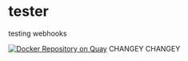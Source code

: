 # tester
testing webhooks


[![Docker Repository on Quay](https://quay.io/repository/will_garrison/repotester/status?token=08bc095c-b4a5-40cb-94f9-1338da4d1ba0 "Docker Repository on Quay")](https://quay.io/repository/will_garrison/repotester)
CHANGEY CHANGEY
